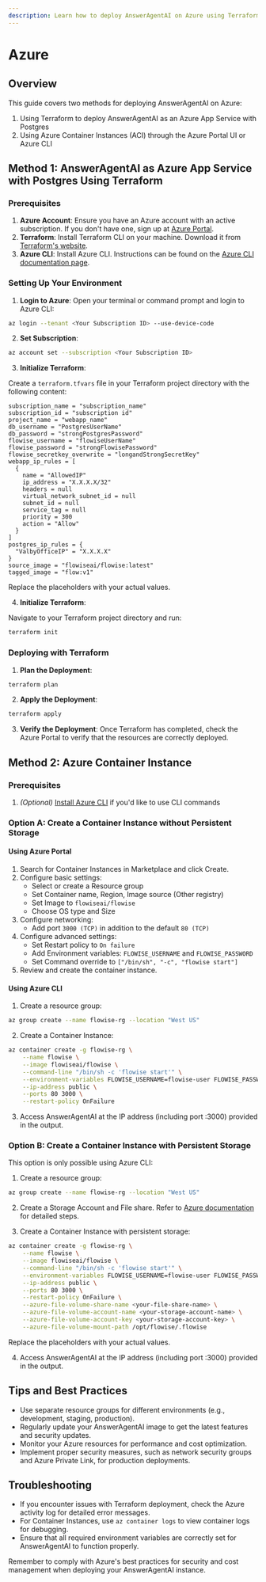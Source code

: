 ```yaml
---
description: Learn how to deploy AnswerAgentAI on Azure using Terraform and Azure Container Instances
---
```


# Azure

## Overview

This guide covers two methods for deploying AnswerAgentAI on Azure:

1. Using Terraform to deploy AnswerAgentAI as an Azure App Service with Postgres
2. Using Azure Container Instances (ACI) through the Azure Portal UI or Azure CLI

## Method 1: AnswerAgentAI as Azure App Service with Postgres Using Terraform

### Prerequisites

1. **Azure Account**: Ensure you have an Azure account with an active subscription. If you don't have one, sign up at [Azure Portal](https://portal.azure.com/).
2. **Terraform**: Install Terraform CLI on your machine. Download it from [Terraform's website](https://www.terraform.io/downloads.html).
3. **Azure CLI**: Install Azure CLI. Instructions can be found on the [Azure CLI documentation page](https://docs.microsoft.com/en-us/cli/azure/install-azure-cli).

### Setting Up Your Environment

1. **Login to Azure**: Open your terminal or command prompt and login to Azure CLI:

```bash
az login --tenant <Your Subscription ID> --use-device-code
```

2. **Set Subscription**:

```bash
az account set --subscription <Your Subscription ID>
```

3. **Initialize Terraform**:

Create a `terraform.tfvars` file in your Terraform project directory with the following content:

```hcl
subscription_name = "subscription_name"
subscription_id = "subscription id"
project_name = "webapp_name"
db_username = "PostgresUserName"
db_password = "strongPostgresPassword"
flowise_username = "flowiseUserName"
flowise_password = "strongFlowisePassword"
flowise_secretkey_overwrite = "longandStrongSecretKey"
webapp_ip_rules = [
  {
    name = "AllowedIP"
    ip_address = "X.X.X.X/32"
    headers = null
    virtual_network_subnet_id = null
    subnet_id = null
    service_tag = null
    priority = 300
    action = "Allow"
  }
]
postgres_ip_rules = {
  "ValbyOfficeIP" = "X.X.X.X"
}
source_image = "flowiseai/flowise:latest"
tagged_image = "flow:v1"
```

Replace the placeholders with your actual values.

4. **Initialize Terraform**:

Navigate to your Terraform project directory and run:

```bash
terraform init
```

### Deploying with Terraform

1. **Plan the Deployment**:

```bash
terraform plan
```

2. **Apply the Deployment**:

```bash
terraform apply
```

3. **Verify the Deployment**: Once Terraform has completed, check the Azure Portal to verify that the resources are correctly deployed.

## Method 2: Azure Container Instance

### Prerequisites

1. _(Optional)_ [Install Azure CLI](https://learn.microsoft.com/en-us/cli/azure/install-azure-cli) if you'd like to use CLI commands

### Option A: Create a Container Instance without Persistent Storage

#### Using Azure Portal

1. Search for Container Instances in Marketplace and click Create.
2. Configure basic settings:
    - Select or create a Resource group
    - Set Container name, Region, Image source (Other registry)
    - Set Image to `flowiseai/flowise`
    - Choose OS type and Size
3. Configure networking:
    - Add port `3000 (TCP)` in addition to the default `80 (TCP)`
4. Configure advanced settings:
    - Set Restart policy to `On failure`
    - Add Environment variables: `FLOWISE_USERNAME` and `FLOWISE_PASSWORD`
    - Set Command override to `["/bin/sh", "-c", "flowise start"]`
5. Review and create the container instance.

<!-- TODO: Add a screenshot of the successful deployment in Azure Portal -->

#### Using Azure CLI

1. Create a resource group:

```bash
az group create --name flowise-rg --location "West US"
```

2. Create a Container Instance:

```bash
az container create -g flowise-rg \
    --name flowise \
    --image flowiseai/flowise \
    --command-line "/bin/sh -c 'flowise start'" \
    --environment-variables FLOWISE_USERNAME=flowise-user FLOWISE_PASSWORD=flowise-password \
    --ip-address public \
    --ports 80 3000 \
    --restart-policy OnFailure
```

3. Access AnswerAgentAI at the IP address (including port :3000) provided in the output.

### Option B: Create a Container Instance with Persistent Storage

This option is only possible using Azure CLI:

1. Create a resource group:

```bash
az group create --name flowise-rg --location "West US"
```

2. Create a Storage Account and File share. Refer to [Azure documentation](https://learn.microsoft.com/en-us/azure/storage/files/storage-how-to-use-files-portal?tabs=azure-portal) for detailed steps.

3. Create a Container Instance with persistent storage:

```bash
az container create -g flowise-rg \
    --name flowise \
    --image flowiseai/flowise \
    --command-line "/bin/sh -c 'flowise start'" \
    --environment-variables FLOWISE_USERNAME=flowise-user FLOWISE_PASSWORD=flowise-password DATABASE_PATH=/opt/flowise/.flowise APIKEY_PATH=/opt/flowise/.flowise SECRETKEY_PATH=/opt/flowise/.flowise LOG_PATH=/opt/flowise/.flowise/logs BLOB_STORAGE_PATH=/opt/flowise/.flowise/storage \
    --ip-address public \
    --ports 80 3000 \
    --restart-policy OnFailure \
    --azure-file-volume-share-name <your-file-share-name> \
    --azure-file-volume-account-name <your-storage-account-name> \
    --azure-file-volume-account-key <your-storage-account-key> \
    --azure-file-volume-mount-path /opt/flowise/.flowise
```

Replace the placeholders with your actual values.

4. Access AnswerAgentAI at the IP address (including port :3000) provided in the output.

## Tips and Best Practices

-   Use separate resource groups for different environments (e.g., development, staging, production).
-   Regularly update your AnswerAgentAI image to get the latest features and security updates.
-   Monitor your Azure resources for performance and cost optimization.
-   Implement proper security measures, such as network security groups and Azure Private Link, for production deployments.

## Troubleshooting

-   If you encounter issues with Terraform deployment, check the Azure activity log for detailed error messages.
-   For Container Instances, use `az container logs` to view container logs for debugging.
-   Ensure that all required environment variables are correctly set for AnswerAgentAI to function properly.

Remember to comply with Azure's best practices for security and cost management when deploying your AnswerAgentAI instance.

<!-- TODO: Add a video tutorial on deploying to Azure Container Instance -->
